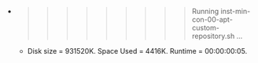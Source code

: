 * >>>>>>>>> Running inst-min-con-00-apt-custom-repository.sh ...
  * Disk size = 931520K. Space Used = 4416K. Runtime = 00:00:00:05.
